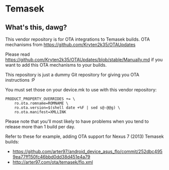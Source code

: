 Temasek
=======

What's this, dawg?
------------------
This vendor repository is for OTA integrations to Temasek builds.
OTA mechanisms from https://github.com/Kryten2k35/OTAUpdates

Please read https://github.com/Kryten2k35/OTAUpdates/blob/stable/Manually.md
if you want to add this OTA mechanisms to your builds.

This repository is just a dummy Git repository for giving you OTA instructions :P

You must set those on your device.mk to use with this vendor repository:
```
PRODUCT_PROPERTY_OVERRIDES += \
    ro.ota.romname=ROMNAME \
    ro.ota.version=$(shell date +%F | sed s@-@@g) \
    ro.ota.manifest=XMLLINK
```
Please note that you'll most likely to have problems when you tend to release
more than 1 build per day.

Refer to these for example, adding OTA support for Nexus 7 (2013) Temasek builds:
- https://github.com/arter97/android_device_asus_flo/commit/252dbc4959ea77ff150fc46bbd0dd38d451e4a79
- http://arter97.com/ota/temasek/flo.xml
